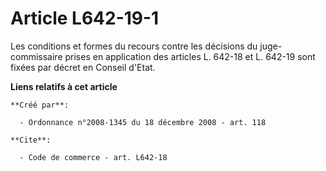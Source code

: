# Article L642-19-1

Les conditions et formes du recours contre les décisions du juge-commissaire prises en application des articles L. 642-18 et
L. 642-19 sont fixées par décret en Conseil d'Etat.

**Liens relatifs à cet article**

	**Créé par**:

	  - Ordonnance n°2008-1345 du 18 décembre 2008 - art. 118

	**Cite**:

	  - Code de commerce - art. L642-18
